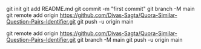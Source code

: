 git init
git add README.md
git commit -m "first commit"
git branch -M main
git remote add origin https://github.com/Divas-Sagta/Quora-Similar-Question-Pairs-Identifier.git
git push -u origin main

git remote add origin https://github.com/Divas-Sagta/Quora-Similar-Question-Pairs-Identifier.git
git branch -M main
git push -u origin main